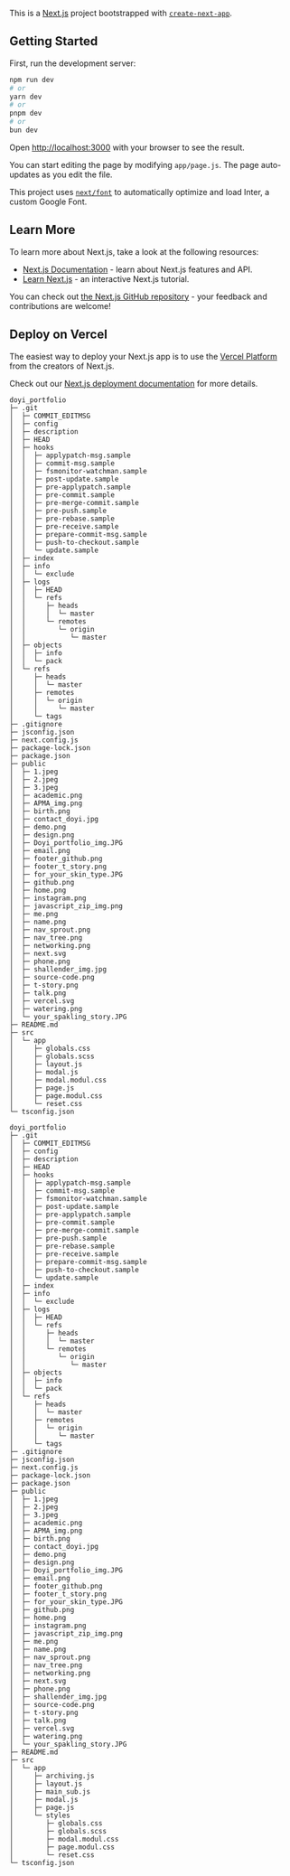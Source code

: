This is a [Next.js](https://nextjs.org/) project bootstrapped with [`create-next-app`](https://github.com/vercel/next.js/tree/canary/packages/create-next-app).

## Getting Started

First, run the development server:

```bash
npm run dev
# or
yarn dev
# or
pnpm dev
# or
bun dev
```

Open [http://localhost:3000](http://localhost:3000) with your browser to see the result.

You can start editing the page by modifying `app/page.js`. The page auto-updates as you edit the file.

This project uses [`next/font`](https://nextjs.org/docs/basic-features/font-optimization) to automatically optimize and load Inter, a custom Google Font.

## Learn More

To learn more about Next.js, take a look at the following resources:

- [Next.js Documentation](https://nextjs.org/docs) - learn about Next.js features and API.
- [Learn Next.js](https://nextjs.org/learn) - an interactive Next.js tutorial.

You can check out [the Next.js GitHub repository](https://github.com/vercel/next.js/) - your feedback and contributions are welcome!

## Deploy on Vercel

The easiest way to deploy your Next.js app is to use the [Vercel Platform](https://vercel.com/new?utm_medium=default-template&filter=next.js&utm_source=create-next-app&utm_campaign=create-next-app-readme) from the creators of Next.js.

Check out our [Next.js deployment documentation](https://nextjs.org/docs/deployment) for more details.

```
doyi_portfolio
├─ .git
│  ├─ COMMIT_EDITMSG
│  ├─ config
│  ├─ description
│  ├─ HEAD
│  ├─ hooks
│  │  ├─ applypatch-msg.sample
│  │  ├─ commit-msg.sample
│  │  ├─ fsmonitor-watchman.sample
│  │  ├─ post-update.sample
│  │  ├─ pre-applypatch.sample
│  │  ├─ pre-commit.sample
│  │  ├─ pre-merge-commit.sample
│  │  ├─ pre-push.sample
│  │  ├─ pre-rebase.sample
│  │  ├─ pre-receive.sample
│  │  ├─ prepare-commit-msg.sample
│  │  ├─ push-to-checkout.sample
│  │  └─ update.sample
│  ├─ index
│  ├─ info
│  │  └─ exclude
│  ├─ logs
│  │  ├─ HEAD
│  │  └─ refs
│  │     ├─ heads
│  │     │  └─ master
│  │     └─ remotes
│  │        └─ origin
│  │           └─ master
│  ├─ objects
│  │  ├─ info
│  │  └─ pack
│  └─ refs
│     ├─ heads
│     │  └─ master
│     ├─ remotes
│     │  └─ origin
│     │     └─ master
│     └─ tags
├─ .gitignore
├─ jsconfig.json
├─ next.config.js
├─ package-lock.json
├─ package.json
├─ public
│  ├─ 1.jpeg
│  ├─ 2.jpeg
│  ├─ 3.jpeg
│  ├─ academic.png
│  ├─ APMA_img.png
│  ├─ birth.png
│  ├─ contact_doyi.jpg
│  ├─ demo.png
│  ├─ design.png
│  ├─ Doyi_portfolio_img.JPG
│  ├─ email.png
│  ├─ footer_github.png
│  ├─ footer_t_story.png
│  ├─ for_your_skin_type.JPG
│  ├─ github.png
│  ├─ home.png
│  ├─ instagram.png
│  ├─ javascript_zip_img.png
│  ├─ me.png
│  ├─ name.png
│  ├─ nav_sprout.png
│  ├─ nav_tree.png
│  ├─ networking.png
│  ├─ next.svg
│  ├─ phone.png
│  ├─ shallender_img.jpg
│  ├─ source-code.png
│  ├─ t-story.png
│  ├─ talk.png
│  ├─ vercel.svg
│  ├─ watering.png
│  └─ your_spakling_story.JPG
├─ README.md
├─ src
│  └─ app
│     ├─ globals.css
│     ├─ globals.scss
│     ├─ layout.js
│     ├─ modal.js
│     ├─ modal.modul.css
│     ├─ page.js
│     ├─ page.modul.css
│     └─ reset.css
└─ tsconfig.json

```
```
doyi_portfolio
├─ .git
│  ├─ COMMIT_EDITMSG
│  ├─ config
│  ├─ description
│  ├─ HEAD
│  ├─ hooks
│  │  ├─ applypatch-msg.sample
│  │  ├─ commit-msg.sample
│  │  ├─ fsmonitor-watchman.sample
│  │  ├─ post-update.sample
│  │  ├─ pre-applypatch.sample
│  │  ├─ pre-commit.sample
│  │  ├─ pre-merge-commit.sample
│  │  ├─ pre-push.sample
│  │  ├─ pre-rebase.sample
│  │  ├─ pre-receive.sample
│  │  ├─ prepare-commit-msg.sample
│  │  ├─ push-to-checkout.sample
│  │  └─ update.sample
│  ├─ index
│  ├─ info
│  │  └─ exclude
│  ├─ logs
│  │  ├─ HEAD
│  │  └─ refs
│  │     ├─ heads
│  │     │  └─ master
│  │     └─ remotes
│  │        └─ origin
│  │           └─ master
│  ├─ objects
│  │  ├─ info
│  │  └─ pack
│  └─ refs
│     ├─ heads
│     │  └─ master
│     ├─ remotes
│     │  └─ origin
│     │     └─ master
│     └─ tags
├─ .gitignore
├─ jsconfig.json
├─ next.config.js
├─ package-lock.json
├─ package.json
├─ public
│  ├─ 1.jpeg
│  ├─ 2.jpeg
│  ├─ 3.jpeg
│  ├─ academic.png
│  ├─ APMA_img.png
│  ├─ birth.png
│  ├─ contact_doyi.jpg
│  ├─ demo.png
│  ├─ design.png
│  ├─ Doyi_portfolio_img.JPG
│  ├─ email.png
│  ├─ footer_github.png
│  ├─ footer_t_story.png
│  ├─ for_your_skin_type.JPG
│  ├─ github.png
│  ├─ home.png
│  ├─ instagram.png
│  ├─ javascript_zip_img.png
│  ├─ me.png
│  ├─ name.png
│  ├─ nav_sprout.png
│  ├─ nav_tree.png
│  ├─ networking.png
│  ├─ next.svg
│  ├─ phone.png
│  ├─ shallender_img.jpg
│  ├─ source-code.png
│  ├─ t-story.png
│  ├─ talk.png
│  ├─ vercel.svg
│  ├─ watering.png
│  └─ your_spakling_story.JPG
├─ README.md
├─ src
│  └─ app
│     ├─ archiving.js
│     ├─ layout.js
│     ├─ main_sub.js
│     ├─ modal.js
│     ├─ page.js
│     └─ styles
│        ├─ globals.css
│        ├─ globals.scss
│        ├─ modal.modul.css
│        ├─ page.modul.css
│        └─ reset.css
└─ tsconfig.json

```